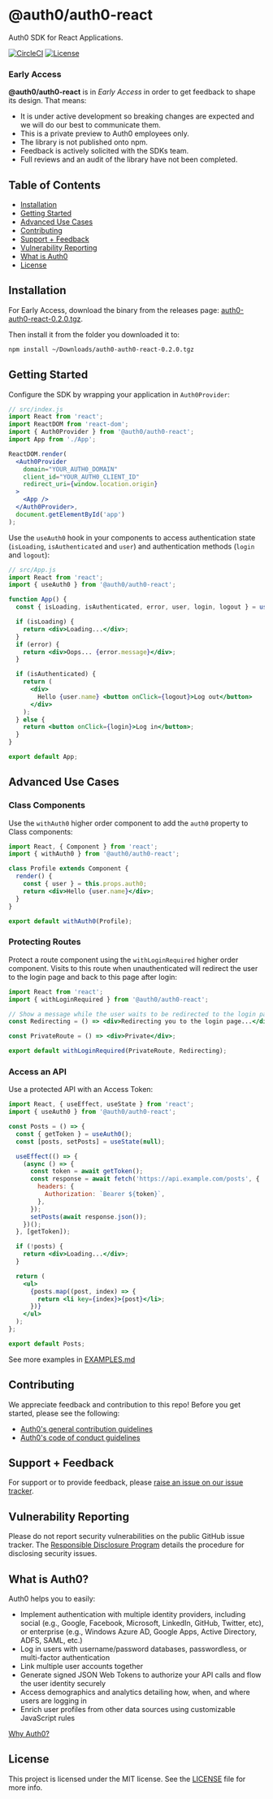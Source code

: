 # @auth0/auth0-react

Auth0 SDK for React Applications.

[![CircleCI](https://circleci.com/gh/auth0/auth0-react.svg?style=svg&circle-token=b7d4097b3e2d3d3d086b26df6b20fb0f51d8ca09)](https://circleci.com/gh/auth0/auth0-react)
[![License](https://img.shields.io/:license-mit-blue.svg?style=flat)](https://opensource.org/licenses/MIT)

### Early Access

**@auth0/auth0-react** is in _Early Access_ in order to get feedback to shape its design. That means:

- It is under active development so breaking changes are expected and we will do our best to communicate them.
- This is a private preview to Auth0 employees only.
- The library is not published onto npm.
- Feedback is actively solicited with the SDKs team.
- Full reviews and an audit of the library have not been completed.

## Table of Contents

- [Installation](#installation)
- [Getting Started](#getting-started)
- [Advanced Use Cases](#advanced-use-cases)
- [Contributing](#contributing)
- [Support + Feedback](#support--feedback)
- [Vulnerability Reporting](#vulnerability-reporting)
- [What is Auth0](#what-is-auth0)
- [License](#license)

## Installation

For Early Access, download the binary from the releases page: [auth0-auth0-react-0.2.0.tgz](https://github.com/auth0/auth0-react/releases/download/v0.2.0/auth0-auth0-react-0.2.0.tgz).

Then install it from the folder you downloaded it to:

```bash
npm install ~/Downloads/auth0-auth0-react-0.2.0.tgz
```

## Getting Started

Configure the SDK by wrapping your application in `Auth0Provider`:

```jsx
// src/index.js
import React from 'react';
import ReactDOM from 'react-dom';
import { Auth0Provider } from '@auth0/auth0-react';
import App from './App';

ReactDOM.render(
  <Auth0Provider
    domain="YOUR_AUTH0_DOMAIN"
    client_id="YOUR_AUTH0_CLIENT_ID"
    redirect_uri={window.location.origin}
  >
    <App />
  </Auth0Provider>,
  document.getElementById('app')
);
```

Use the `useAuth0` hook in your components to access authentication state (`isLoading`, `isAuthenticated` and `user`) and authentication methods (`login` and `logout`):

```jsx
// src/App.js
import React from 'react';
import { useAuth0 } from '@auth0/auth0-react';

function App() {
  const { isLoading, isAuthenticated, error, user, login, logout } = useAuth0();

  if (isLoading) {
    return <div>Loading...</div>;
  }
  if (error) {
    return <div>Oops... {error.message}</div>;
  }

  if (isAuthenticated) {
    return (
      <div>
        Hello {user.name} <button onClick={logout}>Log out</button>
      </div>
    );
  } else {
    return <button onClick={login}>Log in</button>;
  }
}

export default App;
```

## Advanced Use Cases

### Class Components

Use the `withAuth0` higher order component to add the `auth0` property to Class components:

```jsx
import React, { Component } from 'react';
import { withAuth0 } from '@auth0/auth0-react';

class Profile extends Component {
  render() {
    const { user } = this.props.auth0;
    return <div>Hello {user.name}</div>;
  }
}

export default withAuth0(Profile);
```

### Protecting Routes

Protect a route component using the `withLoginRequired` higher order component. Visits to this route when unauthenticated will redirect the user to the login page and back to this page after login:

```jsx
import React from 'react';
import { withLoginRequired } from '@auth0/auth0-react';

// Show a message while the user waits to be redirected to the login page.
const Redirecting = () => <div>Redirecting you to the login page...</div>;

const PrivateRoute = () => <div>Private</div>;

export default withLoginRequired(PrivateRoute, Redirecting);
```

### Access an API

Use a protected API with an Access Token:

```jsx
import React, { useEffect, useState } from 'react';
import { useAuth0 } from '@auth0/auth0-react';

const Posts = () => {
  const { getToken } = useAuth0();
  const [posts, setPosts] = useState(null);

  useEffect(() => {
    (async () => {
      const token = await getToken();
      const response = await fetch('https://api.example.com/posts', {
        headers: {
          Authorization: `Bearer ${token}`,
        },
      });
      setPosts(await response.json());
    })();
  }, [getToken]);

  if (!posts) {
    return <div>Loading...</div>;
  }

  return (
    <ul>
      {posts.map((post, index) => {
        return <li key={index}>{post}</li>;
      })}
    </ul>
  );
};

export default Posts;
```

See more examples in [EXAMPLES.md](./EXAMPLES.md)

## Contributing

We appreciate feedback and contribution to this repo! Before you get started, please see the following:

- [Auth0's general contribution guidelines](https://github.com/auth0/open-source-template/blob/master/GENERAL-CONTRIBUTING.md)
- [Auth0's code of conduct guidelines](https://github.com/auth0/open-source-template/blob/master/CODE-OF-CONDUCT.md)

## Support + Feedback

For support or to provide feedback, please [raise an issue on our issue tracker](https://github.com/auth0/auth0-react/issues).

## Vulnerability Reporting

Please do not report security vulnerabilities on the public GitHub issue tracker. The [Responsible Disclosure Program](https://auth0.com/whitehat) details the procedure for disclosing security issues.

## What is Auth0?

Auth0 helps you to easily:

- Implement authentication with multiple identity providers, including social (e.g., Google, Facebook, Microsoft, LinkedIn, GitHub, Twitter, etc), or enterprise (e.g., Windows Azure AD, Google Apps, Active Directory, ADFS, SAML, etc.)
- Log in users with username/password databases, passwordless, or multi-factor authentication
- Link multiple user accounts together
- Generate signed JSON Web Tokens to authorize your API calls and flow the user identity securely
- Access demographics and analytics detailing how, when, and where users are logging in
- Enrich user profiles from other data sources using customizable JavaScript rules

[Why Auth0?](https://auth0.com/why-auth0)

## License

This project is licensed under the MIT license. See the [LICENSE](https://github.com/auth0/auth0-react/blob/master/LICENSE) file for more info.
